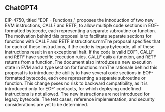 ## ChatGPT4

EIP-4750, titled "EOF - Functions," proposes the introduction of two new EVM instructions, CALLF and RETF, to allow multiple code sections in EOF-formatted bytecode, each representing a separate subroutine or function. The motivation behind this proposal is to facilitate separate sections for functions with CALLF and RETF instructions.rnrnThe proposal specifies that for each of these instructions, if the code is legacy bytecode, all of these instructions result in an exceptional halt. If the code is valid EOF1, CALLF and RETF have specific execution rules. CALLF calls a function, and RETF returns from a function. The document also introduces a new execution state in EVM and a type section for functions.rnrnThe rationale behind this proposal is to introduce the ability to have several code sections in EOF-formatted bytecode, each one representing a separate subroutine or function. This change poses no risk to backward compatibility, as it is introduced only for EOF1 contracts, for which deploying undefined instructions is not allowed. The new instructions are not introduced for legacy bytecode. The test cases, reference implementation, and security considerations are yet to be determined.
